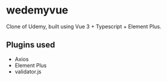 # wedemyvue
Clone of Udemy, built using Vue 3 + Typescript + Element Plus.

## Plugins used
- Axios
- Element Plus
- validator.js
